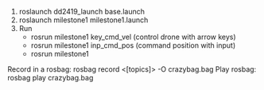 1. roslaunch dd2419_launch base.launch
2. roslaunch milestone1 milestone1.launch
3. Run
    - rosrun milestone1 key_cmd_vel (control drone with arrow keys)
    - rosrun milestone1 inp_cmd_pos (command position with input)
    - rosrun milestone1 

Record in a rosbag: rosbag record <[topics]> -O crazybag.bag
Play rosbag:        rosbag play crazybag.bag 
